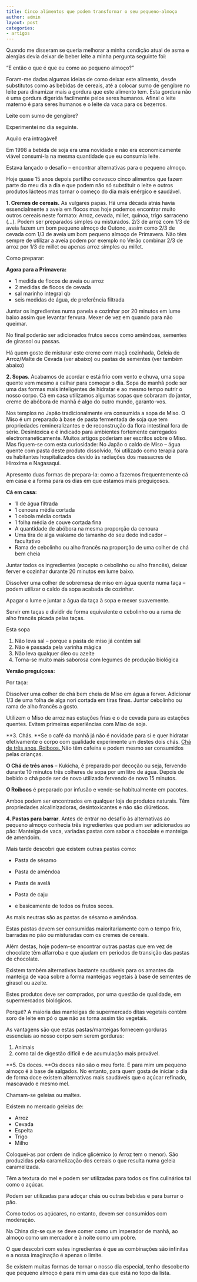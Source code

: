 ```yaml
---
title: Cinco alimentos que podem transformar o seu pequeno-almoço
author: admin
layout: post
categories:
- artigos
---
```

Quando me disseram se queria melhorar a minha condição atual de asma e alergias devia deixar de beber leite a minha pergunta seguinte foi:

&#8220;E então o que é que eu como ao pequeno almoço?&#8221;

Foram-me dadas algumas ideias de como deixar este alimento, desde substitutos como as bebidas de cereais, até a colocar sumo de gengibre no leite para dinamizar mais a gordura que este alimento tem. Esta gordura não é uma gordura digerida facilmente pelos seres humanos. Afinal o leite materno é para seres humanos e o leite da vaca para os bezerros.

Leite com sumo de gengibre?

Experimentei no dia seguinte.

Aquilo era intragável!

Em 1998 a bebida de soja era uma novidade e não era economicamente viável consumi-la na mesma quantidade que eu consumia leite.

Estava lançado o desafio &#8211; encontrar alternativas para o pequeno almoço.

Hoje quase 15 anos depois partilho convosco cinco alimentos que fazem parte do meu dia a dia e que podem não só substituir o leite e outros produtos lácteos mas tornar o começo do dia mais enérgico e saudável.

**1. Cremes de cereais.** As vulgares papas. Há uma década atrás havia essencialmente a aveia em flocos mas hoje podemos encontrar muito outros cereais neste formato: Arroz, cevada, millet, quinoa, trigo sarraceno (...). Podem ser preparados simples ou misturados. 2/3 de arroz com 1/3 de aveia fazem um bom pequeno almoço de Outono, assim como 2/3 de cevada com 1/3 de aveia um bom pequeno almoço de Primavera. Não têm sempre de utilizar a aveia podem por exemplo no Verão combinar 2/3 de arroz por 1/3 de millet ou apenas arroz simples ou millet.

Como preparar:

**Agora para a Primavera:**

*   1 medida de flocos de aveia ou arroz
*   2 medidas de flocos de cevada
*   sal marinho integral qb
*   seis medidas de água, de preferência filtrada

Juntar os ingredientes numa panela e cozinhar por 20 minutos em lume baixo assim que levantar fervura. Mexer de vez em quando para não queimar.

No final poderão ser adicionados frutos secos como amêndoas, sementes de girassol ou passas.

Há quem goste de misturar este creme com maçã cozinhada, Geleia de Arroz/Malte de Cevada (ver abaixo) ou pastas de sementes (ver também abaixo)

**2. Sopas**. Acabamos de acordar e está frio com vento e chuva, uma sopa quente vem mesmo a calhar para começar o dia. Sopa de manhã pode ser uma das formas mais inteligentes de hidratar e ao mesmo tempo nutrir o nosso corpo. Cá em casa utilizamos algumas sopas que sobraram do jantar, creme de abóbora de manhã é algo do outro mundo, garanto-vos.

Nos templos no Japão tradicionalmente era consumida a sopa de Miso. O Miso é um preparado à base de pasta fermentada de soja que tem propriedades remineralizantes e de reconstrução da flora intestinal fora de série. Desintoxica e é indicado para ambientes fortemente carregados electromaneticamente. Muitos artigos poderiam ser escritos sobre o Miso. Mas fiquem-se com esta curiosidade: No Japão o caldo de Miso &#8211; água quente com pasta deste produto dissolvido, foi utilizado como terapia para os habitantes hospitalizados devido às radiações dos massacres de Hiroxima e Nagasaqui.

Apresento duas formas de prepara-la: como a fazemos frequentemente cá em casa e a forma para os dias em que estamos mais preguiçosos.

**Cá em casa:**

*   1l de água filtrada
*   1 cenoura média cortada
*   1 cebola média cortada
*   1 folha média de couve cortada fina
*   A quantidade de abóbora na mesma proporção da cenoura
*   Uma tira de alga wakame do tamanho do seu dedo indicador &#8211; facultativo
*   Rama de cebolinho ou alho francês na proporção de uma colher de chá bem cheia

Juntar todos os ingredientes (excepto o cebolinho ou alho francês), deixar ferver e cozinhar durante 20 minutos em lume baixo.

Dissolver uma colher de sobremesa de miso em água quente numa taça &#8211; podem utilizar o caldo da sopa acabada de cozinhar.

Apagar o lume e juntar a água da taça à sopa e mexer suavemente.

Servir em taças e dividir de forma equivalente o cebolinho ou a rama de alho francês picada pelas taças.

Esta sopa

1.  Não leva sal &#8211; porque a pasta de miso já contém sal
2.  Não é passada pela varinha mágica
3.  Não leva qualquer óleo ou azeite
4.  Torna-se muito mais saborosa com legumes de produção biológica

**Versão preguiçosa:**

Por taça:

Dissolver uma colher de chá bem cheia de Miso em água a ferver. Adicionar 1/3 de uma folha de alga nori cortada em tiras finas. Juntar cebolinho ou rama de alho francês a gosto.

Utilizem o Miso de arroz nas estações frias e o de cevada para as estações quentes. Evitem primeiras experiências com Miso de soja.

**3. Chás. **Se o café da manhã já não é novidade para si e quer hidratar efetivamente o corpo com qualidade experimente um destes dois chás. <a href="http://vidagrande.wordpress.com/tag/cha-de-3-anos/" target="_blank">Chá de três anos, </a><a href="http://pt.wikipedia.org/wiki/Rooibos" target="_blank">Roiboos. </a>Não têm cafeína e podem mesmo ser consumidos pelas crianças.

**O Chá de três anos** &#8211; Kukicha, é preparado por decoção ou seja, fervendo durante 10 minutos três colheres de sopa por um litro de água. Depois de bebido o chá pode ser de novo utilizado fervendo de novo 15 minutos.

**O Roiboos** é preparado por infusão e vende-se habitualmente em pacotes.

Ambos podem ser encontrados em qualquer loja de produtos naturais. Têm  propriedades alcalinizadoras, desintoxicantes e não são diúreticos.

**4. Pastas para barrar**. Antes de entrar no desafio às alternativas ao pequeno almoço conhecia três ingredientes que podiam ser adicionados ao pão: Manteiga de vaca, variadas pastas com sabor a chocolate e manteiga de amendoim.

Mais tarde descobri que existem outras pastas como:

* Pasta de sésamo

* Pasta de amêndoa

* Pasta de avelã

* Pasta de caju

* e basicamente de todos os frutos secos.

As mais neutras são as pastas de sésamo e amêndoa.

Estas pastas devem ser consumidas maioritariamente com o tempo frio, barradas no pão ou misturadas com os cremes de cereais.

Além destas, hoje podem-se encontrar outras pastas que em vez de chocolate têm alfarroba e que ajudam em períodos de transição das pastas de chocolate.

Existem também alternativas bastante saudáveis para os amantes da manteiga de vaca sobre a forma manteigas vegetais à base de sementes de girasol ou azeite.

Estes produtos deve ser comprados, por uma questão de qualidade, em supermercados biológicos.

Porquê? A maioria das manteigas de supermercado ditas vegetais contêm soro de leite em pó o que não as torna assim tão vegetais.

As vantagens são que estas pastas/manteigas fornecem gorduras essenciais ao nosso corpo sem serem gorduras:

1.  Animais
2.  como tal de digestão difícil e de acumulação mais provável.

**5. Os doces. **Os doces não são o meu forte. E para mim um pequeno almoço é à base de salgados. No entanto, para quem gosta de iniciar o dia de forma doce existem alternativas mais saudáveis que o açúcar refinado, mascavado e mesmo mel.

Chamam-se geleias ou maltes.

Existem no mercado geleias de:

*   Arroz
*   Cevada
*   Espelta
*   Trigo
*   Milho

Coloquei-as por ordem de indice glicémico (o Arroz tem o menor). São produzidas pela caramelização dos cereais o que resulta numa geleia caramelizada.

Têm a textura do mel e podem ser utilizadas para todos os fins culinários tal como o açúcar.

Podem ser utilizadas para adoçar chás ou outras bebidas e para barrar o pão.

Como todos os açúcares, no entanto, devem ser consumidos com moderação.

Na China diz-se que se deve comer como um imperador de manhã, ao almoço como um mercador e à noite como um pobre.

O que descobri com estes ingredientes é que as combinações são infinitas e a nossa imaginação é apenas o limite.

Se existem muitas formas de tornar o nosso dia especial, tenho descoberto que pequeno almoço é para mim uma das que está no topo da lista.
